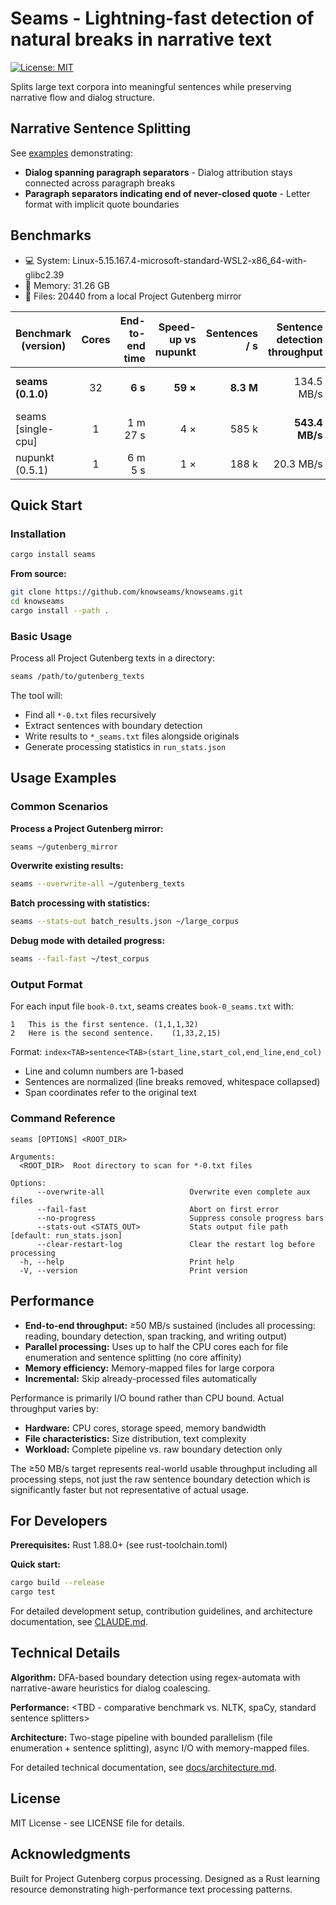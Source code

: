 # Seams - Lightning-fast detection of natural breaks in narrative text

[![License: MIT](https://img.shields.io/badge/License-MIT-brightgreen.svg)](https://opensource.org/licenses/MIT)

Splits large text corpora into meaningful sentences while preserving narrative flow and dialog structure.



## Narrative Sentence Splitting 

See [examples](docs/examples.md) demonstrating:
- **Dialog spanning paragraph separators** - Dialog attribution stays connected across paragraph breaks
- **Paragraph separators indicating end of never-closed quote** - Letter format with implicit quote boundaries

## Benchmarks

- 💻 System: Linux-5.15.167.4-microsoft-standard-WSL2-x86_64-with-glibc2.39
- 🧠 Memory: 31.26 GB
- 📁 Files: 20440 from a local Project Gutenberg mirror

| Benchmark (version) | Cores | End-to-end time | Speed-up vs nupunkt | Sentences / s | Sentence detection throughput | Total e2e throughput | Note |
|---------------------|:----:|---------------:|--------------------:|--------------:|-----------------------------:|--------------------:|------|
| **seams (0.1.0)** | 32 | **6 s** | **59 ×** | **8.3 M** | 134.5 MB/s | **1235.2 MB/s** | line offsets included |
| seams [single-cpu] | 1 | 1 m 27 s | 4 × | 585 k | **543.4 MB/s** | 93.9 MB/s | single-CPU baseline |
| nupunkt (0.5.1) | 1 | 6 m 5 s | 1 × | 188 k | 20.3 MB/s | 20.2 MB/s | pure-Python |

## Quick Start

### Installation

```bash
cargo install seams
```

**From source:**
```bash
git clone https://github.com/knowseams/knowseams.git
cd knowseams
cargo install --path .
```

### Basic Usage

Process all Project Gutenberg texts in a directory:
```bash
seams /path/to/gutenberg_texts
```

The tool will:
- Find all `*-0.txt` files recursively
- Extract sentences with boundary detection
- Write results to `*_seams.txt` files alongside originals
- Generate processing statistics in `run_stats.json`

## Usage Examples

### Common Scenarios

**Process a Project Gutenberg mirror:**
```bash
seams ~/gutenberg_mirror
```

**Overwrite existing results:**
```bash
seams --overwrite-all ~/gutenberg_texts
```


**Batch processing with statistics:**
```bash
seams --stats-out batch_results.json ~/large_corpus
```

**Debug mode with detailed progress:**
```bash
seams --fail-fast ~/test_corpus
```

### Output Format

For each input file `book-0.txt`, seams creates `book-0_seams.txt` with:
```
1	This is the first sentence.	(1,1,1,32)
2	Here is the second sentence.	(1,33,2,15)
```

Format: `index<TAB>sentence<TAB>(start_line,start_col,end_line,end_col)`
- Line and column numbers are 1-based
- Sentences are normalized (line breaks removed, whitespace collapsed)
- Span coordinates refer to the original text

### Command Reference

```
seams [OPTIONS] <ROOT_DIR>

Arguments:
  <ROOT_DIR>  Root directory to scan for *-0.txt files

Options:
      --overwrite-all                   Overwrite even complete aux files
      --fail-fast                       Abort on first error
      --no-progress                     Suppress console progress bars
      --stats-out <STATS_OUT>           Stats output file path [default: run_stats.json]
      --clear-restart-log               Clear the restart log before processing
  -h, --help                            Print help
  -V, --version                         Print version
```

## Performance

- **End-to-end throughput:** ≥50 MB/s sustained (includes all processing: reading, boundary detection, span tracking, and writing output)
- **Parallel processing:** Uses up to half the CPU cores each for file enumeration and sentence splitting (no core affinity)
- **Memory efficiency:** Memory-mapped files for large corpora
- **Incremental:** Skip already-processed files automatically

Performance is primarily I/O bound rather than CPU bound. Actual throughput varies by:
- **Hardware:** CPU cores, storage speed, memory bandwidth
- **File characteristics:** Size distribution, text complexity
- **Workload:** Complete pipeline vs. raw boundary detection only

The ≥50 MB/s target represents real-world usable throughput including all processing steps, not just the raw sentence boundary detection which is significantly faster but not representative of actual usage.

## For Developers

**Prerequisites:** Rust 1.88.0+ (see rust-toolchain.toml)

**Quick start:**
```bash
cargo build --release
cargo test
```

For detailed development setup, contribution guidelines, and architecture documentation, see [CLAUDE.md](CLAUDE.md).

## Technical Details

**Algorithm:** DFA-based boundary detection using regex-automata with narrative-aware heuristics for dialog coalescing.

**Performance:** <TBD - comparative benchmark vs. NLTK, spaCy, standard sentence splitters>

**Architecture:** Two-stage pipeline with bounded parallelism (file enumeration + sentence splitting), async I/O with memory-mapped files.

For detailed technical documentation, see [docs/architecture.md](docs/architecture.md).

## License

MIT License - see LICENSE file for details.

## Acknowledgments

Built for Project Gutenberg corpus processing. Designed as a Rust learning resource demonstrating high-performance text processing patterns.